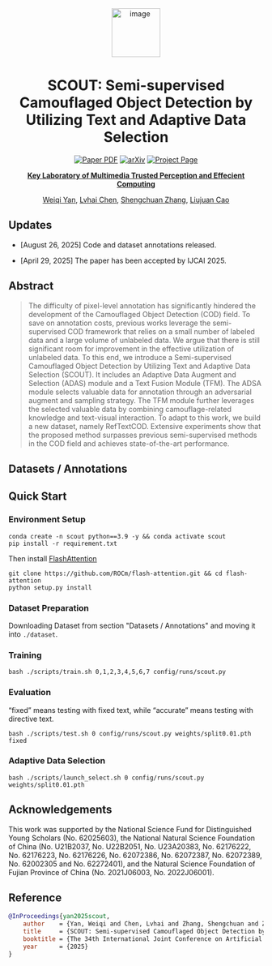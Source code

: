 <div align="center">
<img width="96" height="96" alt="image" src="https://github.com/user-attachments/assets/30fbc474-982f-4799-8c62-da4ccfe5439d" />
<h1>SCOUT: Semi-supervised Camouflaged Object Detection by Utilizing Text and Adaptive Data Selection</h1>

<a href="https://ijcai-preprints.s3.us-west-1.amazonaws.com/2025/392.pdf" target="_blank" rel="noopener noreferrer"><img src="https://img.shields.io/badge/Paper-SCOUT" alt="Paper PDF"></a>
<a href="https://arxiv.org/abs/2508.17843"><img src="https://img.shields.io/badge/arXiv-2508.17843-b31b1b" alt="arXiv"></a>
<a href="https://heartfirey.top/project_page/SCOUT/"><img src="https://img.shields.io/badge/Project_Page-green" alt="Project Page"></a>

**[Key Laboratory of Multimedia Trusted Perception and Effecient Computing](https://multimedia.xmu.edu.cn)**

[Weiqi Yan](https://heartfirey.top), [Lvhai Chen](https://jormungand00222.github.io/Jormungand00222/), [Shengchuan Zhang](), [Liujuan Cao]()

</div>

## Updates

- [August 26, 2025] Code and dataset annotations released.

- [April 29, 2025] The paper has been accepted by IJCAI 2025.

## Abstract
> The difficulty of pixel-level annotation has significantly hindered the development of the Camouflaged Object Detection (COD) field. To save on annotation costs, previous works leverage the semi-supervised COD framework that relies on a small number of labeled data and a large volume of unlabeled data. We argue that there is still significant room for improvement in the effective utilization of unlabeled data. To this end, we introduce a Semi-supervised Camouflaged Object Detection by Utilizing Text and Adaptive Data Selection (SCOUT). It includes an Adaptive Data Augment and Selection (ADAS) module and a Text Fusion Module (TFM). The ADSA module selects valuable data for annotation through an adversarial augment and sampling strategy. The TFM module further leverages the selected valuable data by combining camouflage-related knowledge and text-visual interaction. To adapt to this work, we build a new dataset, namely RefTextCOD. Extensive experiments show that the proposed method surpasses previous semi-supervised methods in the COD field and achieves state-of-the-art performance.

## Datasets / Annotations



## Quick Start

### Environment Setup

```
conda create -n scout python==3.9 -y && conda activate scout
pip install -r requirement.txt
```

Then install [FlashAttention](https://github.com/Dao-AILab/flash-attention)

```
git clone https://github.com/ROCm/flash-attention.git && cd flash-attention
python setup.py install
```

### Dataset Preparation

Downloading Dataset from section "Datasets / Annotations" and moving it into `./dataset`.

### Training

```
bash ./scripts/train.sh 0,1,2,3,4,5,6,7 config/runs/scout.py
```

### Evaluation

“fixed” means testing with fixed text, while “accurate” means testing with directive text.

```
bash ./scripts/test.sh 0 config/runs/scout.py weights/split0.01.pth fixed
```



### Adaptive Data Selection

```
bash ./scripts/launch_select.sh 0 config/runs/scout.py weights/split0.01.pth 
```

## Acknowledgements

This work was supported by the National Science Fund for Distinguished Young Scholars (No. 62025603), the National Natural Science Foundation of China (No. U21B2037, No. U22B2051, No. U23A20383, No. 62176222, No. 62176223, No. 62176226, No. 62072386, No. 62072387, No. 62072389, No. 62002305 and No. 62272401), and the Natural Science Foundation of Fujian Province of China (No. 2021J06003, No. 2022J06001).

## Reference

```bibtex
@InProceedings{yan2025scout,
    author    = {Yan, Weiqi and Chen, Lvhai and Zhang, Shengchuan and Zhang, Yan and Cao, Liujuan},  
    title     = {SCOUT: Semi-supervised Camouflaged Object Detection by Utilizing Text and Adaptive Data Selection},
    booktitle = {The 34th International Joint Conference on Artificial Intelligence},
    year      = {2025}
}
```
